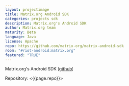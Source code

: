 ```yaml
---
layout: projectimage
title: Matrix.org Android SDK
categories: projects sdk
description: Matrix.org's Android SDK
author: Matrix.org team
maturity: Beta
language: Java
license: Apache
repo: https://github.com/matrix-org/matrix-android-sdk
room: "#riot-android:matrix.org"
featured: "TRUE"
---
```


Matrix.org's Android SDK ([github](https://github.com/matrix-org/matrix-android-sdk))

Repository: <{{page.repo}}>
